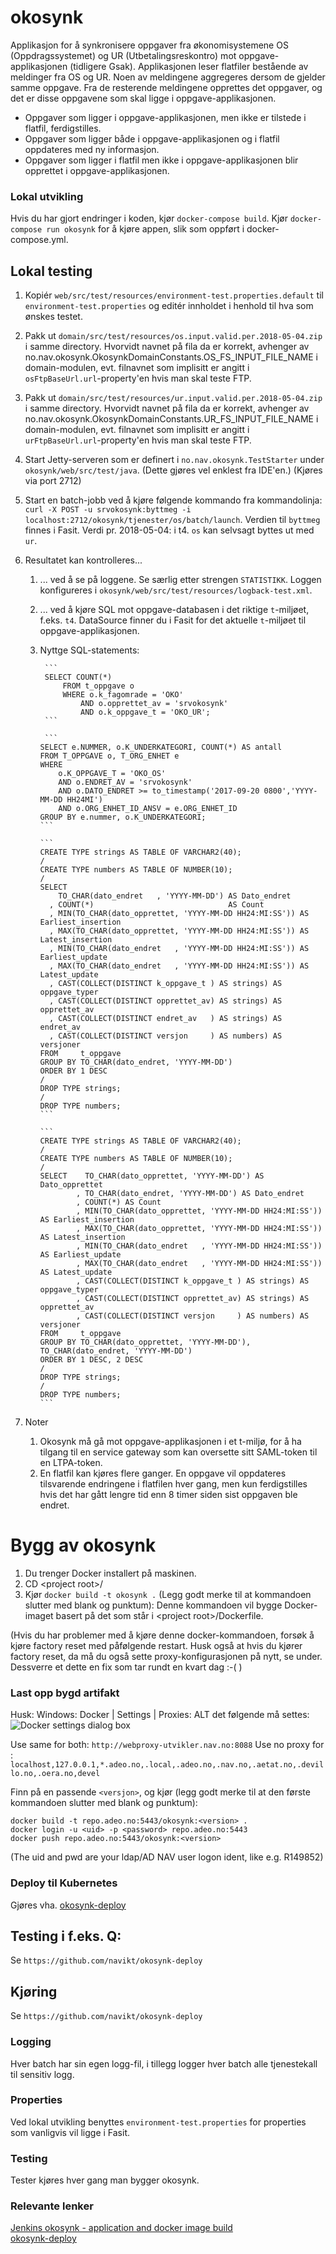 # okosynk
Applikasjon for å synkronisere oppgaver fra økonomisystemene OS (Oppdragssystemet) og UR (Utbetalingsreskontro) mot oppgave-applikasjonen (tidligere Gsak).
Applikasjonen leser flatfiler bestående av meldinger fra OS og UR. Noen av meldingene aggregeres
dersom de gjelder samme oppgave. Fra de resterende meldingene opprettes det oppgaver, og det er
disse oppgavene som skal ligge i oppgave-applikasjonen.

* Oppgaver som ligger i oppgave-applikasjonen, men ikke er tilstede i flatfil, ferdigstilles.
* Oppgaver som ligger både i oppgave-applikasjonen og i flatfil oppdateres med ny informasjon.
* Oppgaver som ligger i flatfil men ikke i oppgave-applikasjonen blir opprettet i oppgave-applikasjonen.

### Lokal utvikling

Hvis du har gjort endringer i koden, kjør `docker-compose build`.
Kjør `docker-compose run okosynk` for å kjøre appen, slik
som oppført i docker-compose.yml.
## Lokal testing
1. Kopiér `web/src/test/resources/environment-test.properties.default` til `environment-test.properties` og editér innholdet i henhold til hva som ønskes testet.
0. Pakk ut `domain/src/test/resources/os.input.valid.per.2018-05-04.zip` i samme directory. Hvorvidt navnet på fila da er korrekt, avhenger av no.nav.okosynk.OkosynkDomainConstants.OS_FS_INPUT_FILE_NAME i domain-modulen, evt. filnavnet som implisitt er angitt i `osFtpBaseUrl.url`-property'en hvis man skal teste FTP.
0. Pakk ut `domain/src/test/resources/ur.input.valid.per.2018-05-04.zip` i samme directory. Hvorvidt navnet på fila da er korrekt, avhenger av no.nav.okosynk.OkosynkDomainConstants.UR_FS_INPUT_FILE_NAME i domain-modulen, evt. filnavnet som implisitt er angitt i `urFtpBaseUrl.url`-property'en hvis man skal teste FTP.
0. Start Jetty-serveren som er definert i `no.nav.okosynk.TestStarter` under `okosynk/web/src/test/java`. (Dette gjøres vel enklest fra IDE'en.) (Kjøres via port 2712)
0. Start en batch-jobb ved å kjøre følgende kommando fra kommandolinja: `curl -X POST -u srvokosynk:byttmeg -i localhost:2712/okosynk/tjenester/os/batch/launch`. Verdien til `byttmeg` finnes i Fasit. Verdi pr. 2018-05-04: i t4. `os` kan selvsagt byttes ut med `ur`.

0. Resultatet kan kontrolleres...
    1. ... ved å se på loggene. Se særlig etter strengen `STATISTIKK`. Loggen konfigureres i `okosynk/web/src/test/resources/logback-test.xml`.
    0. ... ved å kjøre SQL mot oppgave-databasen  i det riktige `t`-miljøet, f.eks. `t4`. DataSource finner du i Fasit for det aktuelle `t`-miljøet til oppgave-applikasjonen.
    1. Nyttge SQL-statements:   
            
            ```
            SELECT COUNT(*)
                FROM t_oppgave o
                WHERE o.k_fagomrade = 'OKO'
                    AND o.opprettet_av = 'srvokosynk'
                    AND o.k_oppgave_t = 'OKO_UR';
            ```

            ```
           SELECT e.NUMMER, o.K_UNDERKATEGORI, COUNT(*) AS antall
           FROM T_OPPGAVE o, T_ORG_ENHET e
           WHERE
               o.K_OPPGAVE_T = 'OKO_OS'
               AND o.ENDRET_AV = 'srvokosynk'
               AND o.DATO_ENDRET >= to_timestamp('2017-09-20 0800','YYYY-MM-DD HH24MI')
               AND o.ORG_ENHET_ID_ANSV = e.ORG_ENHET_ID
           GROUP BY e.nummer, o.K_UNDERKATEGORI;
           ```

           ```
           CREATE TYPE strings AS TABLE OF VARCHAR2(40);
           /
           CREATE TYPE numbers AS TABLE OF NUMBER(10);
           /
           SELECT
               TO_CHAR(dato_endret   , 'YYYY-MM-DD') AS Dato_endret
             , COUNT(*)                              AS Count
             , MIN(TO_CHAR(dato_opprettet, 'YYYY-MM-DD HH24:MI:SS')) AS Earliest_insertion
             , MAX(TO_CHAR(dato_opprettet, 'YYYY-MM-DD HH24:MI:SS')) AS Latest_insertion
             , MIN(TO_CHAR(dato_endret   , 'YYYY-MM-DD HH24:MI:SS')) AS Earliest_update
             , MAX(TO_CHAR(dato_endret   , 'YYYY-MM-DD HH24:MI:SS')) AS Latest_update
             , CAST(COLLECT(DISTINCT k_oppgave_t ) AS strings) AS oppgave_typer
             , CAST(COLLECT(DISTINCT opprettet_av) AS strings) AS opprettet_av
             , CAST(COLLECT(DISTINCT endret_av   ) AS strings) AS endret_av
             , CAST(COLLECT(DISTINCT versjon     ) AS numbers) AS versjoner
           FROM     t_oppgave
           GROUP BY TO_CHAR(dato_endret, 'YYYY-MM-DD')
           ORDER BY 1 DESC
           /
           DROP TYPE strings;
           /
           DROP TYPE numbers;
           ```

           ```
           CREATE TYPE strings AS TABLE OF VARCHAR2(40);
           /
           CREATE TYPE numbers AS TABLE OF NUMBER(10);
           /
           SELECT    TO_CHAR(dato_opprettet, 'YYYY-MM-DD') AS Dato_opprettet
                   , TO_CHAR(dato_endret, 'YYYY-MM-DD') AS Dato_endret
                   , COUNT(*) AS Count
                   , MIN(TO_CHAR(dato_opprettet, 'YYYY-MM-DD HH24:MI:SS')) AS Earliest_insertion
                   , MAX(TO_CHAR(dato_opprettet, 'YYYY-MM-DD HH24:MI:SS')) AS Latest_insertion
                   , MIN(TO_CHAR(dato_endret   , 'YYYY-MM-DD HH24:MI:SS')) AS Earliest_update
                   , MAX(TO_CHAR(dato_endret   , 'YYYY-MM-DD HH24:MI:SS')) AS Latest_update
                   , CAST(COLLECT(DISTINCT k_oppgave_t ) AS strings) AS oppgave_typer
                   , CAST(COLLECT(DISTINCT opprettet_av) AS strings) AS opprettet_av
                   , CAST(COLLECT(DISTINCT versjon     ) AS numbers) AS versjoner
           FROM     t_oppgave
           GROUP BY TO_CHAR(dato_opprettet, 'YYYY-MM-DD'), TO_CHAR(dato_endret, 'YYYY-MM-DD')
           ORDER BY 1 DESC, 2 DESC
           /
           DROP TYPE strings;
           /
           DROP TYPE numbers;
           ```
0. Noter
    1. Okosynk må gå mot oppgave-applikasjonen i et t-miljø, for å ha tilgang til en service gateway som kan oversette sitt
       SAML-token til en LTPA-token.
    0. En flatfil kan kjøres flere ganger. En oppgave vil oppdateres tilsvarende endringene i flatfilen hver gang, men kun ferdigstilles hvis det har gått lengre tid enn 8 timer siden sist oppgaven ble endret.

# Bygg av okosynk

1. Du trenger Docker installert på maskinen.
2. CD &lt;project root&gt;/
3. Kjør `docker build -t okosynk .` (Legg godt merke til at kommandoen slutter med blank og punktum):
Denne kommandoen vil bygge Docker-imaget basert på det som står i &lt;project root&gt;/Dockerfile.

(Hvis du har problemer med å kjøre denne docker-kommandoen, forsøk å kjøre factory reset med påfølgende restart. Husk også at hvis du kjører factory reset, da må du også sette proxy-konfigurasjonen på nytt, se under. Dessverre et dette en fix som tar rundt en kvart dag :-( )
### Last opp bygd artifakt
Husk: Windows: Docker |  Settings | Proxies: ALT det følgende må settes:
![Docker settings dialog box](./docker.settings.proxies.jpg)

Use same for both: ```http://webproxy-utvikler.nav.no:8088```
Use no proxy for : ```localhost,127.0.0.1,*.adeo.no,.local,.adeo.no,.nav.no,.aetat.no,.devillo.no,.oera.no,devel```

Finn på en passende `<versjon>`, og kjør (legg godt merke til at den første kommandoen slutter med blank og punktum):
```
docker build -t repo.adeo.no:5443/okosynk:<version> .
docker login -u <uid> -p <password> repo.adeo.no:5443
docker push repo.adeo.no:5443/okosynk:<version>
```
(The uid and pwd are your ldap/AD NAV user logon ident, like e.g. R149852)
### Deploy til Kubernetes
Gjøres vha. [okosynk-deploy](https://github.com/navikt/okosynk-deploy)

## Testing i f.eks. Q:
Se ```https://github.com/navikt/okosynk-deploy```

## Kjøring
Se ```https://github.com/navikt/okosynk-deploy```

### Logging
Hver batch har sin egen logg-fil, i tillegg logger hver batch alle tjenestekall til sensitiv logg.

### Properties
Ved lokal utvikling benyttes `environment-test.properties` for properties som vanligvis vil ligge i Fasit. 

### Testing
Tester kjøres hver gang man bygger okosynk.

### Relevante lenker
[Jenkins okosynk - application and docker image build](http://vegard-jenkins.adeo.no/job/okosynk/)<BR/>
[okosynk-deploy](https://github.com/navikt/okosynk-deploy)<BR/>
